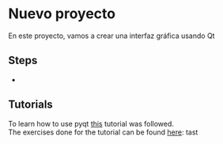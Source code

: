 # Nuevo proyecto
En este proyecto, vamos a crear una interfaz gráfica usando Qt
## Steps
  -
  
## Tutorials
To learn how to use pyqt [this](https://www.learnpyqt.com/courses/start/creating-your-first-window/) tutorial was followed.  
The exercises done for the tutorial can be found [here](/tutorials/1-basic_qt_tutorial):
tast
